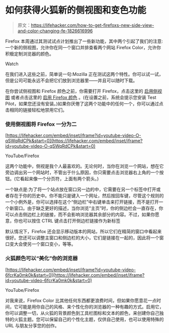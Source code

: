 # 如何获得火狐新的侧视图和变色功能

> 原文：<https://lifehacker.com/how-to-get-firefoxs-new-side-view-and-color-changing-fe-1826616996>

Firefox 本周通过其测试试点计划推出了一些新功能，其中两个引起了我们的注意:一个新的侧视图，允许你在同一个窗口并排查看两个网站 Firefox Color，允许你积极定制浏览器的颜色。

Watch

在我们进入这些之前，简单说一句:Mozilla 正在测试这两个特性。你可以试一试，但是公司可能永远不会把它们放到浏览器里——并且可以随时下载。

在你尝试侧视图和 Firefox 颜色之前，你需要打开 Firefox，点击这里的 [启用侧视图](https://testpilot.firefox.com/experiments/side-view) 或者点击这里的 [启用 Firefox 颜色](https://testpilot.firefox.com/experiments/color) 。(在设置之前，系统会提示您安装 Test Pilot，如果您还没有安装。)如果你厌倦了这两个功能中的任何一个，你可以通过点击相同的链接轻松地禁用它们。

### 使用侧视图将 Firefox 一分为二

 [https://lifehacker.com/embed/inset/iframe?id=youtube-video-O-qSWqRdCPk&start=0](https://lifehacker.com/embed/inset/iframe?id=youtube-video-O-qSWqRdCPk&start=0)

<figcaption class="sc-1ptbguh-0 hxeMec caption">YouTube/Firefox</figcaption> 

这两个功能中，侧视是我个人最喜欢的。无论何时，当你在浏览一个网站，想在它旁边调出另一个网站时，不管出于什么原因，你只需要点击浏览器右上角的一个按钮。(它看起来像一个分页符，上面有两个箭头。)

一个缺点是:为了将一个站点放在窗口另一边的中，它需要在另一个标签中打开或者存在于你的历史中。你不能只是键入一个网址，然后按回车键，尽管这个规则的一个小例外是，你可以选择在这个“侧边栏”中右键单击来打开链接，而不是打开一个新窗口。由于缺乏更好的描述，当你浏览“主页”时，你的侧边栏会一直存在，你可以点击侧边栏上的链接，而不会影响浏览器其余部分的内容。不过，如果你愿意，你也可以按住 CTRL 键点击打开侧边栏链接作为新标签

默认情况下，Firefox 还会显示移动版本的网站，所以它们在精简的窗口中看起来很好。您还可以调整主窗口和侧边栏的大小，它们是链接在一起的，因此将一个窗口变大会使另一个窗口变小，等等。

### 火狐颜色可以“美化”你的浏览器

 [https://lifehacker.com/embed/inset/iframe?id=youtube-video-6fcrKa0mk0k&start=0](https://lifehacker.com/embed/inset/iframe?id=youtube-video-6fcrKa0mk0k&start=0)

<figcaption class="sc-1ptbguh-0 hxeMec caption">YouTube/Firefox</figcaption> 

对我来说，Firefox Color 比其他任何东西都更浪费时间，但如果你愿意花一点时间，它可能是用你自己的风格、来个性化你的浏览器的一种有趣的方式。启用它，你可以调整一切，从火狐的背景颜色到工具栏图标和文本的颜色，来创建你自己独特的火狐主题。您可以保留自己的个性化主题，仅供自己使用，也可以使用特殊的 URL 与朋友分享您的创作。
